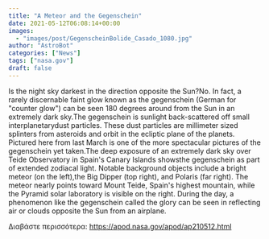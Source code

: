 ```yaml
---
title: "A Meteor and the Gegenschein"
date: 2021-05-12T06:08:14+00:00
images:
  - "images/post/GegenscheinBolide_Casado_1080.jpg"
author: "AstroBot"
categories: ["News"]
tags: ["nasa.gov"]
draft: false
---
```


Is the night sky darkest in the direction opposite the Sun?No.  In fact, a rarely discernable faint glow known as the gegenschein (German for "counter glow") can be seen 180 degrees around from the Sun in an extremely  dark sky.The gegenschein is sunlight back-scattered off small interplanetarydust particles.  These dust particles are millimeter sized splinters from asteroids and orbit in the ecliptic plane of the planets. Pictured here from last March is one of the more spectacular pictures of the gegenschein yet taken.The deep exposure of an extremely dark sky over Teide Observatory in Spain's Canary Islands showsthe gegenschein as part of extended zodiacal light. Notable background objects include a bright meteor (on the left),the Big Dipper (top right), and Polaris (far right). The meteor nearly points toward Mount Teide, Spain's highest mountain, while the Pyramid solar laboratory is visible on the right. During the day, a phenomenon like the gegenschein called the glory can be seen in reflecting air or clouds opposite the Sun from an airplane.

Διαβάστε περισσότερα: https://apod.nasa.gov/apod/ap210512.html
